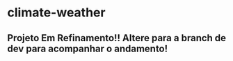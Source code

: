 # climate-weather

## Projeto Em Refinamento!! Altere para a branch de dev para acompanhar o andamento!
